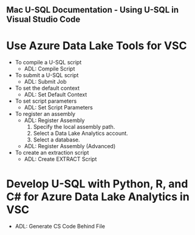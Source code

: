 ## Mac U-SQL Documentation - Using U-SQL in Visual Studio Code
<a name="https://docs.microsoft.com/en-us/azure/data-lake-analytics/data-lake-analytics-data-lake-tools-for-vscode"></a>
# Use Azure Data Lake Tools for VSC
* To compile a U-SQL script
    * ADL: Compile Script
* To submit a U-SQL script
    * ADL: Submit Job
* To set the default context
    * ADL: Set Default Context
* To set script parameters
    * ADL: Set Script Parameters
* To register an assembly
    * ADL: Register Assembly
        1. Specify the local assembly path.
        2. Select a Data Lake Analytics account.
        3. Select a database.
    * ADL: Register Assembly (Advanced)
* To create an extraction script
    * ADL: Create EXTRACT Script

<a name="https://docs.microsoft.com/en-us/azure/data-lake-analytics/data-lake-analytics-u-sql-develop-with-python-r-csharp-in-vscode"></a>
# Develop U-SQL with Python, R, and C# for Azure Data Lake Analytics in VSC
* ADL: Generate CS Code Behind File